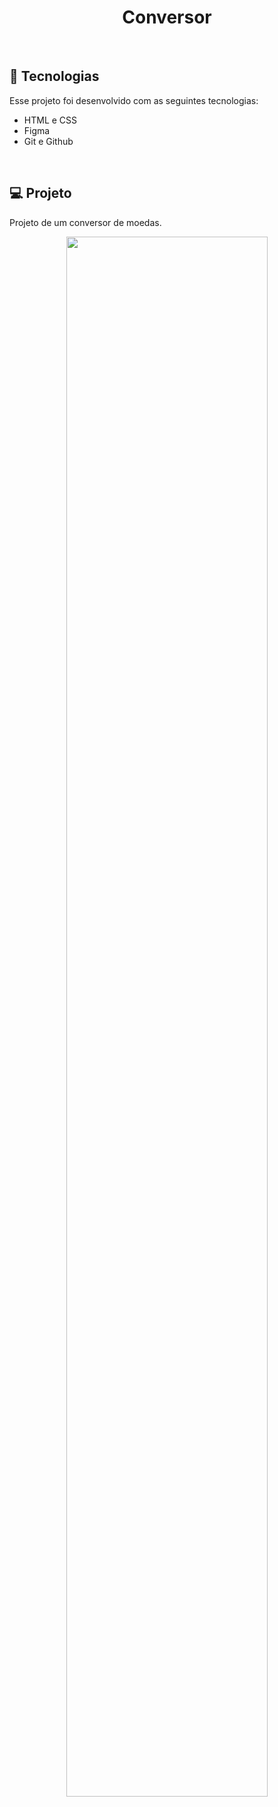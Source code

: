 <h1 align="center"> Conversor</h1>

<br>

## 🚀 Tecnologias

Esse projeto foi desenvolvido com as seguintes tecnologias:

- HTML e CSS
- Figma
- Git e Github

<br>

## 💻 Projeto

Projeto de um conversor de moedas.

<p align="center">
  <img alt="" src="https://cdn.discordapp.com/attachments/930441255140352040/1095356037822955610/1679922445798.jpg" width="80%">
</p>

<br>
